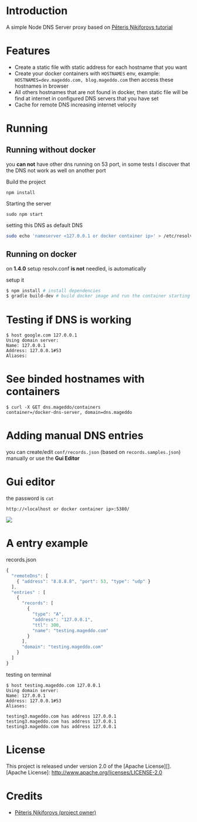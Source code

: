 # Introduction

A simple Node DNS Server proxy based on [Pēteris Ņikiforovs tutorial](https://peteris.rocks/blog/dns-proxy-server-in-node-js-with-ui/)

# Features
* Create a static file with static address for each hostname that you want
* Create your docker containers with `HOSTNAMES` env, example: `HOSTNAMES=dev.mageddo.com, blog.mageddo.com` then access these hostnames in browser
* All others hostnames that are not found in docker, then static file will be find at internet in configured DNS servers that you have set
* Cache for remote DNS increasing internet velocity


# Running

## Running without docker

you **can not** have other dns running on 53 port, in some tests I discover that the DNS not work as well on another port

Build the project 

	npm install

Starting the server 

	sudo npm start

setting this DNS as default DNS

```bash
sudo echo 'nameserver <127.0.0.1 or docker container ip>' > /etc/resolv.conf
```

## Running on docker

on **1.4.0** setup resolv.conf **is not** needled, is automatically

setup it

```bash
$ npm install # install dependencies
$ gradle build-dev # build docker image and run the container starting the app
```

# Testing if DNS is working

	$ host google.com 127.0.0.1
	Using domain server:
	Name: 127.0.0.1
	Address: 127.0.0.1#53
	Aliases:


# See binded hostnames with containers

	$ curl -X GET dns.mageddo/containers
	container=/docker-dns-server, domain=dns.mageddo

# Adding manual DNS entries

you can create/edit `conf/records.json` (based on `records.samples.json`) manually or use the **Gui Editor**

# Gui editor

the password is `cat`

	http://<localhost or docker container ip>:5380/
	
![](https://peteris.rocks/blog/dns-proxy-server-in-node-js-with-ui/dns.png)

# A entry example

records.json

```javascript
{
  "remoteDns": [
    { "address": "8.8.8.8", "port": 53, "type": "udp" }
  ],
  "entries" : [
    {
      "records": [
        {
          "type": "A",
          "address": "127.0.0.1",
          "ttl": 300,
          "name": "testing.mageddo.com"
        }
      ],
      "domain": "testing.mageddo.com"
    }
  ]
}
```

testing on terminal 

	$ host testing.mageddo.com 127.0.0.1
	Using domain server:
	Name: 127.0.0.1
	Address: 127.0.0.1#53
	Aliases: 

	testing3.mageddo.com has address 127.0.0.1
	testing3.mageddo.com has address 127.0.0.1
	testing3.mageddo.com has address 127.0.0.1

# License

This project is released under version 2.0 of the [Apache License][].
[Apache License]: http://www.apache.org/licenses/LICENSE-2.0

# Credits
* [Pēteris Ņikiforovs (project owner)](https://peteris.rocks/)

